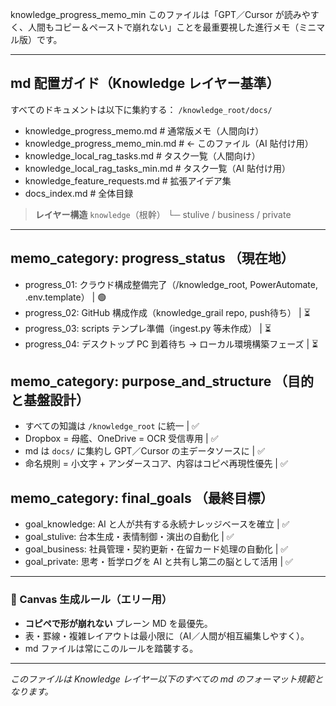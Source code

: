 knowledge\_progress\_memo\_min
このファイルは「GPT／Cursor が読みやすく、人間もコピー＆ペーストで崩れない」ことを最重要視した進行メモ（ミニマル版）です。

***
## md 配置ガイド（Knowledge レイヤー基準）
すべてのドキュメントは以下に集約する： `/knowledge_root/docs/`
* knowledge\_progress\_memo.md # 通常版メモ（人間向け）
* knowledge\_progress\_memo\_min.md # ← このファイル（AI 貼付け用）
* knowledge\_local\_rag\_tasks.md # タスク一覧（人間向け）
* knowledge\_local\_rag\_tasks\_min.md # タスク一覧（AI 貼付け用）
* knowledge\_feature\_requests.md # 拡張アイデア集
* docs\_index.md # 全体目録
> **レイヤー構造**
> `knowledge`（根幹）
> └─ stulive / business / private

***
## memo\_category: progress\_status （現在地）
* progress\_01: クラウド構成整備完了（/knowledge\_root, PowerAutomate, .env.template） | 🟢
* progress\_02: GitHub 構成作成（knowledge\_grail repo, push待ち） | ⏳
* progress\_03: scripts テンプレ準備（ingest.py 等未作成） | ⏳
* progress\_04: デスクトップ PC 到着待ち → ローカル環境構築フェーズ | ⏳
## memo\_category: purpose\_and\_structure （目的と基盤設計）
* すべての知識は `/knowledge_root` に統一 | ✅
* Dropbox = 母艦、OneDrive = OCR 受信専用 | ✅
* md は `docs/` に集約し GPT／Cursor の主データソースに | ✅
* 命名規則 = 小文字 + アンダースコア、内容はコピペ再現性優先 | ✅
## memo\_category: final\_goals （最終目標）
* goal\_knowledge: AI と人が共有する永続ナレッジベースを確立 | ✅
* goal\_stulive: 台本生成・表情制御・演出の自動化 | ✅
* goal\_business: 社員管理・契約更新・在留カード処理の自動化 | ✅
* goal\_private: 思考・哲学ログを AI と共有し第二の脳として活用 | ✅

***
### 📜 Canvas 生成ルール（エリー用）
* **コピペで形が崩れない** プレーン MD を最優先。
* 表・罫線・複雑レイアウトは最小限に（AI／人間が相互編集しやすく）。
* md ファイルは常にこのルールを踏襲する。

***

*このファイルは Knowledge レイヤー以下のすべての md のフォーマット規範となります。*